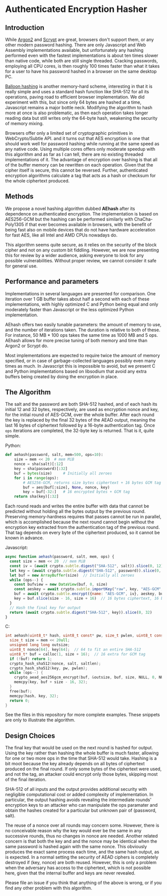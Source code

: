 # Authenticated Encryption Hasher

## Introduction

While [Argon2](https://github.com/P-H-C/phc-winner-argon2) and [Scrypt](http://www.tarsnap.com/scrypt.html) are great, browsers don't support them, or any other modern password hashing. There are only Javascript and Web Assembly implementations available, but unfortunately any hashing performed even with the fastest implementations is about ten times slower than native code, while both are still single threaded. Cracking passwords, employing all CPU cores, is then roughly 100 times faster than what it takes for a user to have his password hashed in a browser on the same desktop PC.

[Balloon hashing](https://github.com/henrycg/balloon) is another memory-hard scheme, interesting in that it is really simple and uses a standard hash function like SHA-512 for all its operations, paving road to efficient browser implementation. We did experiment with this, but since only 64 bytes are hashed at a time, Javascript remains a major bottle neck. Modifying the algorithm to hash more at once is also problematic, as then each operation takes longer reading data but still writes only the 64-byte hash, weakening the security of memory mixing.

Browsers offer only a limited set of cryptographic primitives in WebCrypto/Subtle API. and it turns out that AES encryption is one that should work well for password hashing while running at the same speed as any native code. Using multiple cores offers only moderate speedup with this algorithm and as far as I can tell, there are no existing threaded implementations of it. The advantage of encryption over hashing is that all of the buffer memory can be rewritten on each operation. Given that the cipher itself is secure, this cannot be reversed. Further, authenticated encryption algorithms calculate a tag that acts as a hash or checksum for the whole ciphertext produced.

## Methods

We propose a novel hashing algorithm dubbed **AEhash** after its dependence on authenticated encryption. The implementation is based on AES256-GCM but the hashing can be performed similarly with ChaCha-Poly1305 if that ever becomes available in browsers, with the benefit of being fast also on mobile devices that do not have hardware acceleration for fast AES, like all Intel and AMD CPUs nowadays do.

This algorithm seems quite secure, as it relies on the security of the block cipher and not on any custom bit fiddling. However, we are now presenting this for review by a wider audience, asking everyone to look for any possible vulnerabilities. Without proper review, we cannot consider it safe for general use.

## Performance and parameters

Implementations in several languages are presented for comparison. One iteration over 1 GB buffer takes about half a second with each of these implementations, with highly optimized C and Python being equal and only moderately faster than Javascript or the less optimized Python implementation.

AEhash offers two easily tunable parameters: the amount of memory to use, and the number of iterations taken. The duration is relative to both of these. For instance, 50 MB * 100 ops takes the same time as 1000 MB and 5 ops. AEhash allows for more precise tuning of both memory and time than Argon2 or Scrypt do.

Most implementations are expected to require twice the amount of memory specified, or in case of garbage-collected languages possibly even many times as much. In Javascript this is impossible to avoid, but we present C and Python implementations based on libsodium that avoid any extra buffers being created by doing the encryption in place.

## The Algorithm

The salt and the password are both SHA-512 hashed, and of each hash its initial 12 and 32 bytes, respectively, are used as encryption nonce and key, for the initial round of AES-GCM, over the whole buffer. After each round the key is replaced by the final 32 bytes of the AEAD output, meaning the last 16 bytes of ciphertext followed by a 16-byte authentication tag. Once `ops` iterations are completed, the 32-byte key is returned. That is it, quite simple.

Python:
```python
def aehash(password, salt, mem=500, ops=10):
    size = mem << 20  # mem MiB
    nonce = sha(salt)[:12]
    key = sha(password)[:32]
    buf = bytes(size)     # Initially all zeroes
    for i in range(ops):
        # AES256-GCM, returns size bytes ciphertext + 16 bytes GCM tag
        buf = aes(buf[:size], None, nonce, key)
        key = buf[-32:]   # 16 encrypted bytes + GCM tag
    return sha(key)[:32]
```

Each round reads and writes the entire buffer with data that cannot be predicted without holding all the bytes output by the previous round. Preserving memory-hardness requires that passes cannot be run in parallel, which is accomplished because the next round cannot begin without the encryption key extracted from the authentication tag of the previous round. That tag depends on every byte of the ciphertext produced, so it cannot be known in advance.


Javascript:
```javascript
async function aehash(password, salt, mem, ops) {
  const size = mem << 20  // mem MiB
  const iv = (await crypto.subtle.digest("SHA-512", salt)).slice(0, 12)
  let key = (await crypto.subtle.digest("SHA-512", password)).slice(0, 32)
  let buf = new ArrayBuffer(size)  // Initially all zeroes
  while (ops--) {
    const bufview = new DataView(buf, 0, size)
    const aeskey = await crypto.subtle.importKey("raw", key, "AES-GCM", false, ["encrypt"])
    buf = await crypto.subtle.encrypt({name: "AES-GCM", iv}, aeskey, bufview)
    key = buf.slice(size - 16, size + 16)  // 16 bytes ciphertext, 16 bytes GCM tag
  }
  // Hash the final key for output
  return (await crypto.subtle.digest("SHA-512", key)).slice(0, 32)
}
```

C:
```c
int aehash(uint8_t* hash, uint8_t const* pw, size_t pwlen, uint8_t const* salt, size_t saltlen, unsigned mem, unsigned ops) {
  size_t size = mem << 20ull;
  unsigned long long outsize;
  uint8_t nonce[64], key[64];  // 64 to fit an entire SHA-512
  uint8_t* buf = calloc(1, size + 16);  // 16 extra for GCM tag
  if (!buf) return 1;
  crypto_hash_sha512(nonce, salt, saltlen);
  crypto_hash_sha512(key, pw, pwlen);
  while (ops--) {
    crypto_aead_aes256gcm_encrypt(buf, &outsize, buf, size, NULL, 0, NULL, nonce, key);
    memcpy(key, buf + size - 16, 32);
  }
  free(buf);
  memcpy(hash, key, 32);
  return 0;
}
```

See the files in this repository for more complete examples. These snippets are only to illustrate the algorithm.


## Design Choices

The final key that would be used on the next round is hashed for output. Using the key rather than hashing the whole buffer is much faster, allowing for one or two more ops in the time that SHA-512 would take. Hashing is a bit moot because the key already depends on all bytes of ciphertext produced on the final round. If only some bytes of the ciphertext were used, and not the tag, an attacker could encrypt only those bytes, skipping most of the final iteration.

SHA-512 of all inputs and the output provides additional security with negligible computational cost or added complexity of implementation. In particular, the output hashing avoids revealing the intermediate rounds' encryption keys to an attacker who can manipulate the ops paramater and obtain the hashes created for a particular but unknown pair of (password, salt).

The reuse of a nonce over all rounds may concern some. However, there is no conceivable reason why the key would ever be the same in any successive rounds, thus no changes in nonce are needed. Another related concern is that both the key and and the nonce may be identical when the same password is hashed again with the same nonce. This obviously produces the exact same process each time, and the same hash output, as is expected. In a normal setting the security of AEAD ciphers is completely destroyed if (key, nonce) are both reused. However, this is only a problem when the adversary has access to the ciphertext, which is not possible here, given that the internal buffer and keys are never revealed.

Please file an issue if you think that anything of the above is wrong, or if you find any other problem with this algorithm.
